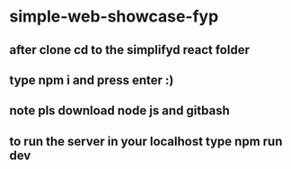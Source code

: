 # simple-web-showcase-fyp
## after clone cd to the simplifyd react folder
## type npm i and press enter :)
## note pls download node js and gitbash

## to run the server in your localhost type npm run dev 
